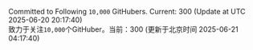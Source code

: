 Committed to Following `10,000` GitHubers. Current: <!-- FOLLOWING_COUNT -->300<!-- FOLLOWING_COUNT --> (Update at UTC <!-- LAST_UPDATED -->2025-06-20 20:17:40<!-- LAST_UPDATED -->)<br>
致力于关注`10,000`个GitHuber。当前：<!-- FOLLOWING_COUNT -->300<!-- FOLLOWING_COUNT --> (更新于北京时间 <!-- LAST_UPDATED_CST -->2025-06-21 04:17:40<!-- LAST_UPDATED_CST -->)
